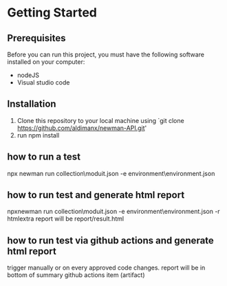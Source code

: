 # Getting Started

## Prerequisites

Before you can run this project, you must have the following software installed on your computer:
- nodeJS
- Visual studio code

## Installation
1. Clone this repository to your local machine using `git clone https://github.com/aldimanx/newman-API.git'
2. run npm install
   
## how to run a test

npx newman run collection\moduit.json -e environment\environment.json 

## how to run test and generate html report

npxnewman run collection\moduit.json -e environment\environment.json  -r htmlextra
report will be report/result.html


## how to run test via github actions and generate html report

trigger manually or on every approved code changes.
report will be in bottom of summary github actions item (artifact)

